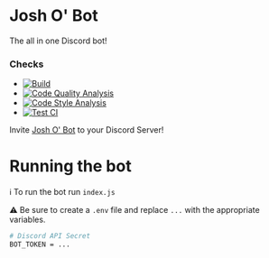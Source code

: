 # Josh O' Bot
The all in one Discord bot!

### Checks
* [![Build](https://github.com/JoshMerlino/ts-server/actions/workflows/build.yml/badge.svg)](https://github.com/JoshMerlino/ts-server/actions/workflows/build.yml)
* [![Code Quality Analysis](https://github.com/JoshMerlino/ts-server/actions/workflows/code-quality-analysis.yml/badge.svg)](https://github.com/JoshMerlino/ts-server/actions/workflows/code-quality-analysis.yml)
* [![Code Style Analysis](https://github.com/JoshMerlino/ts-server/actions/workflows/code-style-analysis.yml/badge.svg)](https://github.com/JoshMerlino/ts-server/actions/workflows/code-style-analysis.yml)
* [![Test CI](https://github.com/JoshMerlino/ts-server/actions/workflows/test-ci.yml/badge.svg)](https://github.com/JoshMerlino/ts-server/actions/workflows/test-ci.yml)

Invite [Josh O' Bot](https://discord.com/api/oauth2/authorize?client_id=748971236276699247&permissions=8&scope=bot) to your Discord Server!

# Running the bot
ℹ To run the bot run `index.js`

⚠ Be sure to create a `.env` file and replace `...` with the appropriate variables.
```bash
# Discord API Secret
BOT_TOKEN = ...
```
